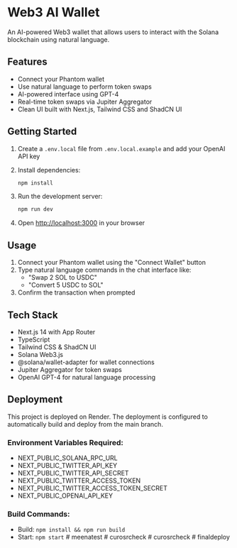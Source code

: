 # Web3 AI Wallet

An AI-powered Web3 wallet that allows users to interact with the Solana blockchain using natural language.

## Features

- Connect your Phantom wallet
- Use natural language to perform token swaps
- AI-powered interface using GPT-4
- Real-time token swaps via Jupiter Aggregator
- Clean UI built with Next.js, Tailwind CSS and ShadCN UI

## Getting Started

1. Create a `.env.local` file from `.env.local.example` and add your OpenAI API key

2. Install dependencies:
   ```bash
   npm install
   ```

3. Run the development server:
   ```bash
   npm run dev
   ```

4. Open [http://localhost:3000](http://localhost:3000) in your browser

## Usage

1. Connect your Phantom wallet using the "Connect Wallet" button
2. Type natural language commands in the chat interface like:
   - "Swap 2 SOL to USDC"
   - "Convert 5 USDC to SOL"
3. Confirm the transaction when prompted

## Tech Stack

- Next.js 14 with App Router
- TypeScript
- Tailwind CSS & ShadCN UI
- Solana Web3.js
- @solana/wallet-adapter for wallet connections
- Jupiter Aggregator for token swaps
- OpenAI GPT-4 for natural language processing

## Deployment

This project is deployed on Render. The deployment is configured to automatically build and deploy from the main branch.

### Environment Variables Required:
- NEXT_PUBLIC_SOLANA_RPC_URL
- NEXT_PUBLIC_TWITTER_API_KEY
- NEXT_PUBLIC_TWITTER_API_SECRET
- NEXT_PUBLIC_TWITTER_ACCESS_TOKEN
- NEXT_PUBLIC_TWITTER_ACCESS_TOKEN_SECRET
- NEXT_PUBLIC_OPENAI_API_KEY

### Build Commands:
- Build: `npm install && npm run build`
- Start: `npm start`
#   m e e n a t e s t  
 #   c u r o s r c h e c k  
 #   c u r o s r c h e c k  
 #   f i n a l d e p l o y  
 